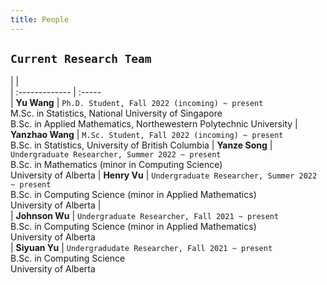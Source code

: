 ```yaml
---
title: People
---
```


[comment]: # (## <span style="color:#452325"> PEOPLE </span>)

<style>
table {
    background-color: #fff1e5;
    box-shadow: 0px 0px 0px inset;
    }
table thead th { 
  /*border-bottom: 0px solid #fff1e5; */
  /*background-color: #fff1e5;*/
}
th{
    display: none;
}
th, td { 
  padding: 0px;
  padding-right: 10px; 
  padding-top: 10px;
  padding-left: 10px; 
  padding-bottom: 20px;
  width: auto;
  vertical-align: top;
  border: 6px solid #fff1e5;
}
tr:hover {background-color: #F2DFCE;}
</style>


## `Current Research Team`

|                       |                                  
| :-------------        | :-----  
| **Yu Wang**           | `Ph.D. Student, Fall 2022 (incoming) ~ present` <br> M.Sc. in Statistics, National University of Singapore <br> B.Sc. in Applied Mathematics, Northewestern Polytechnic University
| **Yanzhao Wang**      | `M.Sc. Student, Fall 2022 (incoming) ~ present` <br> B.Sc. in Statistics, University of British Columbia
| **Yanze Song**      | `Undergraduate Researcher, Summer 2022 ~ present` <br> B.Sc. in Mathematics (minor in Computing Science) <br> University of Alberta
| **Henry Vu**          | `Undergraduate Researcher, Summer 2022 ~ present` <br> B.Sc. in Computing Science (minor in Applied Mathematics) <br> University of Alberta                |  
| **Johnson Wu**        | `Undergraduate Researcher, Fall 2021 ~ present` <br> B.Sc. in Computing Science (minor in Applied Mathematics) <br> University of Alberta  
| **Siyuan Yu**         | `Undergradudate Researcher, Fall 2021 ~ present` <br> B.Sc. in Computing Science <br> University of Alberta